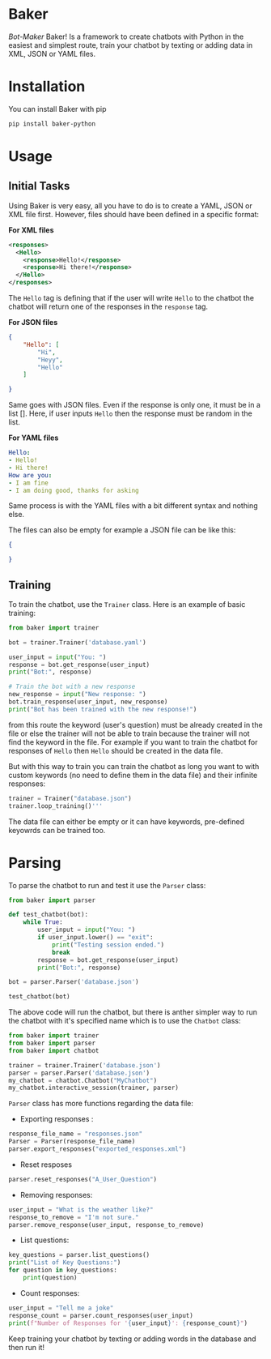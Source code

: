 # Baker

*Bot-Maker* Baker! Is a framework to create chatbots with Python in the easiest and simplest route, train your chatbot by texting or adding data in XML, JSON or YAML files. 

# Installation

You can install Baker with pip

```bash
pip install baker-python
```

# Usage

## Initial Tasks

Using Baker is very easy, all you have to do is to create a YAML, JSON or XML file first. However, files should have been defined in a specific format:

**For XML files**

```xml
<responses>
  <Hello>
    <response>Hello!</response>
    <response>Hi there!</response>
  </Hello>
</responses>
```

The `Hello` tag is defining that if the user will write `Hello` to the chatbot the chatbot will return one of the responses in the `response` tag.

**For JSON files**

```json
{
    "Hello": [
        "Hi",
        "Heyy",
        "Hello"
    ]

}
```

Same goes with JSON files. Even if the response is only one, it must be in a list []. Here, if user inputs `Hello` then the response must be random in the list. 

**For YAML files**

```yaml
Hello:
- Hello!
- Hi there!
How are you:
- I am fine
- I am doing good, thanks for asking
```

Same process is with the YAML files with a bit different syntax and nothing else.

The files can also be empty for example a JSON file can be like this:

```json
{

}
```

## Training

To train the chatbot, use the `Trainer` class. Here is an example of basic training:

```py
from baker import trainer

bot = trainer.Trainer('database.yaml')

user_input = input("You: ")
response = bot.get_response(user_input)
print("Bot:", response)

# Train the bot with a new response
new_response = input("New response: ")
bot.train_response(user_input, new_response)
print("Bot has been trained with the new response!")
```

from this route the keyword (user's question) must be already created in the file or else the trainer will not be able to train because the trainer will not find the keyword in the file. For example if you want to train the chatbot for responses of `Hello` then `Hello` should be created in the data file.

But with this way to train you can train the chatbot as long you want to with custom keywords (no need to define them in the data file) and their infinite responses:

```py
trainer = Trainer("database.json")
trainer.loop_training()'''
```

The data file can either be empty or it can have keywords, pre-defined keyowrds can be trained too.

# Parsing

To parse the chatbot to run and test it use the `Parser` class:

```py
from baker import parser

def test_chatbot(bot):
    while True:
        user_input = input("You: ")
        if user_input.lower() == "exit":
            print("Testing session ended.")
            break
        response = bot.get_response(user_input)
        print("Bot:", response)

bot = parser.Parser('database.json')

test_chatbot(bot)
```

The above code will run the chatbot, but there is anther simpler way to run the chatbot with it's specified name which is to use the `Chatbot` class:

```py
from baker import trainer
from baker import parser
from baker import chatbot

trainer = trainer.Trainer('database.json')
parser = parser.Parser('database.json')
my_chatbot = chatbot.Chatbot("MyChatbot")
my_chatbot.interactive_session(trainer, parser)
```

`Parser` class has more functions regarding the data file:

- Exporting responses :

```py
response_file_name = "responses.json"  
Parser = Parser(response_file_name)
parser.export_responses("exported_responses.xml")
```

- Reset resposes

```py
parser.reset_responses("A_User_Question")
```

- Removing responses:

```py
user_input = "What is the weather like?"
response_to_remove = "I'm not sure."
parser.remove_response(user_input, response_to_remove)
```

- List questions:

```py
key_questions = parser.list_questions()
print("List of Key Questions:")
for question in key_questions:
    print(question)
```

- Count responses:

```py
user_input = "Tell me a joke"
response_count = parser.count_responses(user_input)
print(f"Number of Responses for '{user_input}': {response_count}")
```

Keep training your chatbot by texting or adding words in the database and then run it!
